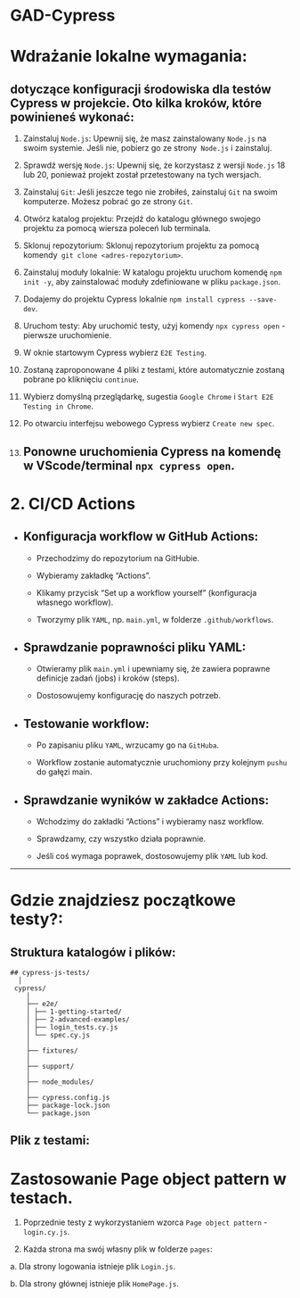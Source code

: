# GAD-Cypress

# Wdrażanie lokalne wymagania:

## dotyczące konfiguracji środowiska dla testów Cypress w projekcie. Oto kilka kroków, które powinieneś wykonać:

1. Zainstaluj `Node.js`: Upewnij się, że masz zainstalowany `Node.js` na swoim systemie. Jeśli nie, pobierz go ze strony` Node.js` i zainstaluj.

2. Sprawdź wersję `Node.js`: Upewnij się, że korzystasz z wersji `Node.js` 18 lub 20, ponieważ projekt został przetestowany na tych wersjach.

3. Zainstaluj `Git`: Jeśli jeszcze tego nie zrobiłeś, zainstaluj `Git` na swoim komputerze. Możesz pobrać go ze strony `Git`.

4. Otwórz katalog projektu: Przejdź do katalogu głównego swojego projektu za pomocą wiersza poleceń lub terminala.

5. Sklonuj repozytorium: Sklonuj repozytorium projektu za pomocą komendy` git clone <adres-repozytorium>`.

6. Zainstaluj moduły lokalnie: W katalogu projektu uruchom komendę `npm init -y`, aby zainstalować moduły zdefiniowane w pliku `package.json`.

7. Dodajemy do projektu Cypress lokalnie `npm install cypress --save-dev`.

8. Uruchom testy: Aby uruchomić testy, użyj komendy `npx cypress open` - pierwsze uruchomienie.

9. W oknie startowym Cypress wybierz `E2E Testing`.

10. Zostaną zaproponowane 4 pliki z testami, które automatycznie zostaną pobrane po kliknięciu `continue`.

11. Wybierz domyślną przeglądarkę, sugestia `Google Chrome` i `Start E2E Testing in Chrome`.

12. Po otwarciu interfejsu webowego Cypress wybierz `Create new spec`.

13. ## Ponowne uruchomienia Cypress na komendę w VScode/terminal `npx cypress open`.

# 2. CI/CD Actions

- ## Konfiguracja workflow w GitHub Actions:

  - Przechodzimy do repozytorium na GitHubie.

  - Wybieramy zakładkę “Actions”.

  - Klikamy przycisk “Set up a workflow yourself” (konfiguracja własnego workflow).

  - Tworzymy plik `YAML`, np. `main.yml`, w folderze `.github/workflows`.

- ## Sprawdzanie poprawności pliku YAML:

  - Otwieramy plik `main.yml` i upewniamy się, że zawiera poprawne definicje zadań (jobs) i kroków (steps).

  - Dostosowujemy konfigurację do naszych potrzeb.

- ## Testowanie workflow:

  - Po zapisaniu pliku `YAML`, wrzucamy go na `GitHuba`.

  - Workflow zostanie automatycznie uruchomiony przy kolejnym `pushu` do gałęzi main.

- ## Sprawdzanie wyników w zakładce Actions:

  - Wchodzimy do zakładki “Actions” i wybieramy nasz workflow.

  - Sprawdzamy, czy wszystko działa poprawnie.

  - Jeśli coś wymaga poprawek, dostosowujemy plik `YAML` lub kod.

---

# Gdzie znajdziesz początkowe testy?:

## Struktura katalogów i plików:

```
## cypress-js-tests/
  │
 cypress/
    │
    ├── e2e/
    │ ├── 1-getting-started/
    │ ├── 2-advanced-examples/
    │ ├── login_tests.cy.js
    │ └── spec.cy.js
    │
    ├── fixtures/
    │
    ├── support/
    │
    ├── node_modules/
    │
    ├── cypress.config.js
    ├── package-lock.json
    └── package.json
```

## Plik z testami:

# Zastosowanie Page object pattern w testach.

1. Poprzednie testy z wykorzystaniem wzorca `Page object pattern` - `login.cy.js`.

2. Każda strona ma swój własny plik w folderze `pages`:

a. Dla strony logowania istnieje plik `Login.js`.

b. Dla strony głównej istnieje plik `HomePage.js`.
